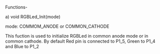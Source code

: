 Functions-

a) void RGBLed_Init(mode) 

mode: COMMOM_ANODE or COMMON_CATHODE

This fuction is used to initialize RGBLed in common anode mode or in common cathode. By default Red pin is connected to P1_5, Green to P1_4 and Blue to P1_2
  
